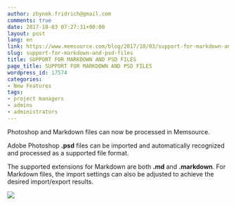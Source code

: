 ```yaml
---
author: zbynek.fridrich@gmail.com
comments: true
date: 2017-10-03 07:27:31+00:00
layout: post
lang: en
link: https://www.memsource.com/blog/2017/10/03/support-for-markdown-and-psd-files/
slug: support-for-markdown-and-psd-files
title: SUPPORT FOR MARKDOWN AND PSD FILES
page_title: SUPPORT FOR MARKDOWN AND PSD FILES
wordpress_id: 17574
categories:
- New Features
tags:
- project managers
- admins
- administrators
---
```


Photoshop and Markdown files can now be processed in Memsource.

Adobe Photoshop **.psd** files can be imported and automatically recognized and processed as a supported file format.

The supported extensions for Markdown are both **.md** and **.markdown**. For Markdown files, the import settings can also be adjusted to achieve the desired import/export results.

[![](http://www.memsource.com/wp-content/uploads/2017/10/MD_import.png)](http://www.memsource.com/wp-content/uploads/2017/10/MD_import.png)
